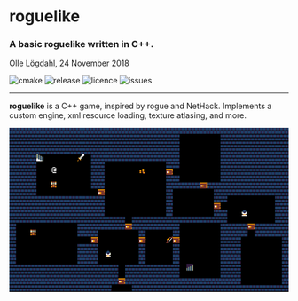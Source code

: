 # roguelike
### A basic roguelike written in C++.
Olle Lögdahl, 24 November 2018

![cmake](https://img.shields.io/github/workflow/status/ollelogdahl/roguelike/CMake?label=Build)
![release](https://img.shields.io/github/v/release/ollelogdahl/roguelike)
![licence](https://img.shields.io/github/license/ollelogdahl/roguelike)
![issues](https://img.shields.io/github/issues-raw/ollelogdahl/roguelike)

---
**roguelike** is a C++ game, inspired by rogue and NetHack. Implements a custom engine, xml resource loading, texture atlasing, and more.

<p align="center">
<img src="https://github.com/ollelogdahl/roguelike/blob/master/media/dungeon.png">
</p>
